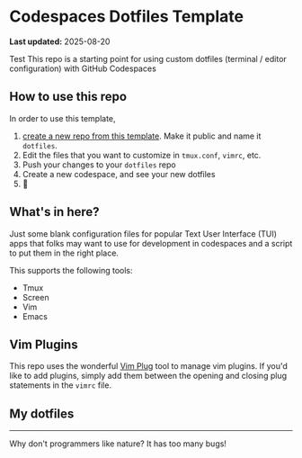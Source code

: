 # Codespaces Dotfiles Template

**Last updated:** 2025-08-20

Test
This repo is a starting point for using custom dotfiles (terminal / editor configuration) with GitHub Codespaces

## How to use this repo

In order to use this template, 

1. [create a new repo from this template](https://github.com/cwndrws/codespaces-dotfiles-template/generate). Make it public and name it `dotfiles`.
1. Edit the files that you want to customize in `tmux.conf`, `vimrc`, etc.
1. Push your changes to your `dotfiles` repo
1. Create a new codespace, and see your new dotfiles
1. 🍾

## What's in here?

Just some blank configuration files for popular Text User Interface (TUI) apps that folks may want to use for development in codespaces and a script to put them in the right place.

This supports the following tools:

* Tmux
* Screen
* Vim
* Emacs

## Vim Plugins

This repo uses the wonderful [Vim Plug](https://github.com/junegunn/vim-plug) tool to manage vim plugins. If you'd like to add plugins, simply add them between the opening and closing plug statements in the `vimrc` file.

## My dotfiles

---

Why don't programmers like nature? It has too many bugs!
